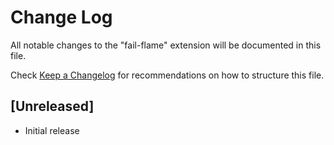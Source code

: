 # Change Log

All notable changes to the "fail-flame" extension will be documented in this file.

Check [Keep a Changelog](http://keepachangelog.com/) for recommendations on how to structure this file.

## [Unreleased]

- Initial release